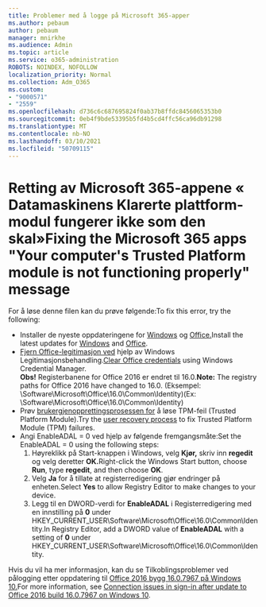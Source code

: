 ```yaml
---
title: Problemer med å logge på Microsoft 365-apper
ms.author: pebaum
author: pebaum
manager: mnirkhe
ms.audience: Admin
ms.topic: article
ms.service: o365-administration
ROBOTS: NOINDEX, NOFOLLOW
localization_priority: Normal
ms.collection: Adm_O365
ms.custom:
- "9000571"
- "2559"
ms.openlocfilehash: d736c6c687695824f0ab37b8ffdc8456065353b0
ms.sourcegitcommit: 0eb4f9bde53395b5fd4b5cd4ffc56ca96db91298
ms.translationtype: MT
ms.contentlocale: nb-NO
ms.lasthandoff: 03/10/2021
ms.locfileid: "50709115"
---
```

# <a name="fixing-the-microsoft-365-apps-your-computers-trusted-platform-module-is-not-functioning-properly-message"></a><span data-ttu-id="c6175-102">Retting av Microsoft 365-appene « Datamaskinens Klarerte plattform-modul fungerer ikke som den skal»</span><span class="sxs-lookup"><span data-stu-id="c6175-102">Fixing the Microsoft 365 apps "Your computer's Trusted Platform module is not functioning properly" message</span></span>

<span data-ttu-id="c6175-103">For å løse denne filen kan du prøve følgende:</span><span class="sxs-lookup"><span data-stu-id="c6175-103">To fix this error, try the following:</span></span>

- <span data-ttu-id="c6175-104">Installer de nyeste oppdateringene for [Windows](https://support.microsoft.com/help/4027667/windows-10-update) og [Office.](https://support.office.com/article/update-office-and-your-computer-with-microsoft-update-2ab296f3-7f03-43a2-8e50-46de917611c5)</span><span class="sxs-lookup"><span data-stu-id="c6175-104">Install the latest updates for [Windows](https://support.microsoft.com/help/4027667/windows-10-update) and [Office](https://support.office.com/article/update-office-and-your-computer-with-microsoft-update-2ab296f3-7f03-43a2-8e50-46de917611c5).</span></span>
- <span data-ttu-id="c6175-105">[Fjern Office-legitimasjon ved](https://docs.microsoft.com/office/troubleshoot/office-suite-issues/another-account-already-signed-in#step-4-clear-cached-credentials-on-the-computer) hjelp av Windows Legitimasjonsbehandling.</span><span class="sxs-lookup"><span data-stu-id="c6175-105">[Clear Office credentials](https://docs.microsoft.com/office/troubleshoot/office-suite-issues/another-account-already-signed-in#step-4-clear-cached-credentials-on-the-computer) using Windows Credential Manager.</span></span><br/>
    <span data-ttu-id="c6175-106">**Obs!** Registerbanene for Office 2016 er endret til 16.0.</span><span class="sxs-lookup"><span data-stu-id="c6175-106">**Note:** The registry paths for Office 2016 have changed to 16.0.</span></span> <span data-ttu-id="c6175-107">(Eksempel: \Software\Microsoft\Office\16.0\Common\Identity\)</span><span class="sxs-lookup"><span data-stu-id="c6175-107">(Ex: \Software\Microsoft\Office\16.0\Common\Identity\)</span></span>
- <span data-ttu-id="c6175-108">Prøv [brukergjenopprettingsprosessen for](https://docs.microsoft.com/office365/troubleshoot/administration/connection-issue-when-sign-in-office-2016#symptom-2) å løse TPM-feil (Trusted Platform Module).</span><span class="sxs-lookup"><span data-stu-id="c6175-108">Try the [user recovery process](https://docs.microsoft.com/office365/troubleshoot/administration/connection-issue-when-sign-in-office-2016#symptom-2) to fix Trusted Platform Module (TPM) failures.</span></span>
- <span data-ttu-id="c6175-109">Angi EnableADAL = 0 ved hjelp av følgende fremgangsmåte:</span><span class="sxs-lookup"><span data-stu-id="c6175-109">Set the EnableADAL = 0 using the following steps:</span></span>  
    1. <span data-ttu-id="c6175-110">Høyreklikk på Start-knappen i Windows, velg **Kjør,** skriv inn **regedit** og velg deretter **OK.**</span><span class="sxs-lookup"><span data-stu-id="c6175-110">Right-click the Windows Start button, choose **Run**, type **regedit**, and then choose **OK**.</span></span>
    2. <span data-ttu-id="c6175-111">Velg **Ja** for å tillate at registerredigering gjør endringer på enheten.</span><span class="sxs-lookup"><span data-stu-id="c6175-111">Select **Yes** to allow Registry Editor to make changes to your device.</span></span>
    3. <span data-ttu-id="c6175-112">Legg til en DWORD-verdi for **EnableADAL** i Registerredigering med en innstilling på **0** under HKEY_CURRENT_USER\Software\Microsoft\Office\16.0\Common\Identity.</span><span class="sxs-lookup"><span data-stu-id="c6175-112">In Registry Editor, add a DWORD value of **EnableADAL** with a setting of **0** under HKEY_CURRENT_USER\Software\Microsoft\Office\16.0\Common\Identity.</span></span>

<span data-ttu-id="c6175-113">Hvis du vil ha mer informasjon, kan du se Tilkoblingsproblemer ved pålogging etter oppdatering til [Office 2016 bygg 16.0.7967 på Windows 10.](https://docs.microsoft.com/office365/troubleshoot/administration/connection-issue-when-sign-in-office-2016)</span><span class="sxs-lookup"><span data-stu-id="c6175-113">For more information, see [Connection issues in sign-in after update to Office 2016 build 16.0.7967 on Windows 10](https://docs.microsoft.com/office365/troubleshoot/administration/connection-issue-when-sign-in-office-2016).</span></span>